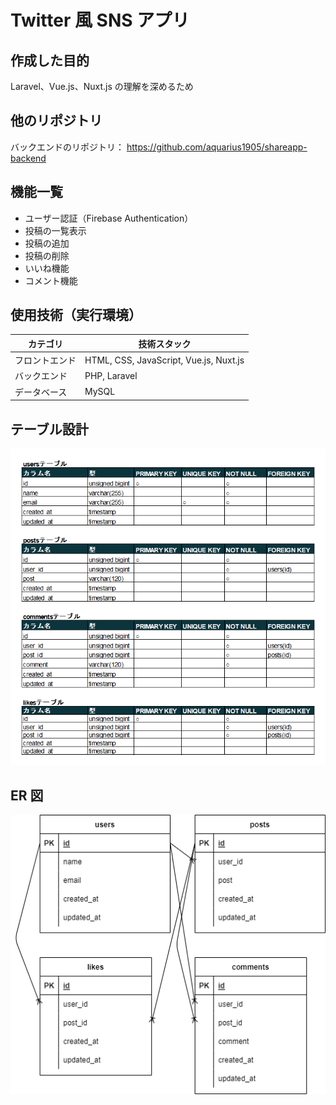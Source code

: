 # Twitter 風 SNS アプリ

## 作成した目的

Laravel、Vue.js、Nuxt.js の理解を深めるため

## 他のリポジトリ

バックエンドのリポジトリ：
https://github.com/aquarius1905/shareapp-backend

## 機能一覧

- ユーザー認証（Firebase Authentication）
- 投稿の一覧表示
- 投稿の追加
- 投稿の削除
- いいね機能
- コメント機能

## 使用技術（実行環境）

| カテゴリ       | 技術スタック                           |
| -------------- | -------------------------------------- |
| フロントエンド | HTML, CSS, JavaScript, Vue.js, Nuxt.js |
| バックエンド   | PHP, Laravel                           |
| データベース   | MySQL                                  |

## テーブル設計

![tbl-image](/assets/image/table.png)

## ER 図

![erd-image](/assets/image/erd.png)
